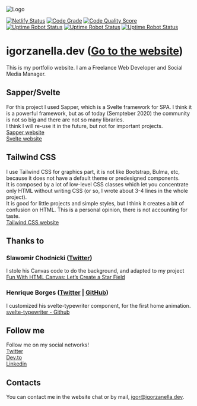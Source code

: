 ![Logo](https://igorzanella.dev/stripe_logo.jpg)

[![Netlify Status](https://api.netlify.com/api/v1/badges/e927bf7c-ac75-49a4-bdbc-24855a0c12b5/deploy-status)](https://app.netlify.com/sites/igorzanella/deploys)
[![Code Grade](https://www.code-inspector.com/project/14241/status/svg)](https://badgen.net/uptime-robot/status/m786069333-7ec939dc519848ad07bc9c0c)
[![Code Quality Score](https://www.code-inspector.com/project/14241/score/svg)](https://badgen.net/uptime-robot/status/m786069333-7ec939dc519848ad07bc9c0c)
[![Uptime Robot Status](https://badgen.net/uptime-robot/status/m786069333-7ec939dc519848ad07bc9c0c)](https://badgen.net/uptime-robot/status/m786069333-7ec939dc519848ad07bc9c0c)
[![Uptime Robot Status](https://badgen.net/uptime-robot/month/m786069333-7ec939dc519848ad07bc9c0c)](https://badgen.net/uptime-robot/status/m786069333-7ec939dc519848ad07bc9c0c)
[![Uptime Robot Status](https://badgen.net/uptime-robot/response/m786069333-7ec939dc519848ad07bc9c0c)](https://badgen.net/uptime-robot/status/m786069333-7ec939dc519848ad07bc9c0c)
# igorzanella.dev ([Go to the website](https://igorzanella.dev))
This is my portfolio website. I am a Freelance Web Developer and Social Media Manager.

## Sapper/Svelte
For this project I used Sapper, which is a Svelte framework for SPA. I think it is a powerful framework, but as of today (Sempteber 2020) the community is not so big and there are not so many libraries.
\
I think I will re-use it in the future, but not for important projects.
\
[Sapper website](https://sapper.svelte.dev/)
\
[Svelte website](https://svelte.dev/)
## Tailwind CSS
I use Tailwind CSS for graphics part, it is not like Bootstrap, Bulma, etc, because it does not have a default theme or predesigned components.
\
It is composed by a lot of low-level CSS classes which let you concentrate only HTML without writing CSS (or so, I wrote about 3-4 lines in the whole project).
\
It is good for little projects and simple styles, but I think it creates a bit of confusion on HTML. This is a personal opinion, there is not accounting for taste.
\
[Tailwind CSS website](https://tailwindcss.com/)

## Thanks to
### Slawomir Chodnicki ([Twitter](https://twitter.com/slawo_ch))
I stole his Canvas code to do the background, and adapted to my project
\
[Fun With HTML Canvas: Let’s Create a Star Field](https://medium.com/better-programming/fun-with-html-canvas-lets-create-a-star-field-a46b0fed5002)
### Henrique Borges ([Twitter](https://twitter.com/hbr_henrique) | [GitHub](https://github.com/henriquehbr))
I customized his svelte-typewriter component, for the first home animation.
\
[svelte-typewriter - Github](https://github.com/henriquehbr/svelte-typewriter)
## Follow me
Follow me on my social networks!
\
[Twitter](https://twitter.com/IgorZanellaDev)
\
[Dev.to](https://dev.to/igorzanelladev)
\
[Linkedin](https://www.linkedin.com/in/igor-zanella/)

## Contacts
You can contact me in the website chat or by mail, [igor@igorzanella.dev](mailto:igor@igorzanella.dev).